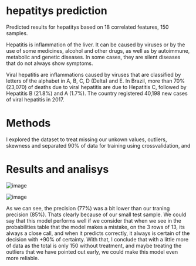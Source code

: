 # hepatitys prediction
Predicted results for hepatitys based on 18 correlated features,  150 samples.

Hepatitis is inflammation of the liver. It can be caused by viruses or by the use of some medicines, alcohol and other drugs,
as well as by autoimmune, metabolic and genetic diseases. In some cases, they are silent diseases that do not always show symptoms.

Viral hepatitis are inflammations caused by viruses that are classified by letters of the alphabet in A, B, C, D (Delta) and E.
In Brazil, more than 70% (23,070) of deaths due to viral hepatitis are due to Hepatitis C, followed by Hepatitis B (21.8%) and A (1.7%). 
The country registered 40,198 new cases of viral hepatitis in 2017.

# Methods
I explored the dataset to treat missing our unkown values, outliers, skewness and separated 90% of data for training using crossvalidation, and

# Results and analisys

![image](https://user-images.githubusercontent.com/62029505/207414402-30eda9be-2758-4e76-83eb-00960c36c191.png)

![image](https://user-images.githubusercontent.com/62029505/207414633-5c1117f8-14a5-4261-85d3-e73b62599469.png)

As we can see, the precision (77%) was a bit lower than our traning precision (85%). Thats clearly because of our small test sample.
We could say that this model performs well if we consider that  when we see in the probabilities table that the model makes a mistake, on the 3 rows of 13,
its always a close call, and when it predicts correctly, it always is certain of the decision with +90% of certainty.
With that, I conclude that with a little more of data as the total is only 150 without treatment, and maybe treating the outliers that we have pointed out early,
we could make this model even more reliable.



